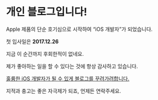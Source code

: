개인 블로그입니다!
==========

Apple 제품의 단순 호기심으로 시작하여 <q>iOS 개발자</q>가 되었습니다.

첫 입사일은 **2017.12.26**

지금 이 순간까지 후회한적이 없네요.

제가 좋아하는 일을 할 수 있다는 것에 항상 감사하고 있습니다.

<u>훌륭한 iOS 개발자가 될 수 있게 블로그를 꾸려가려합니다.</u>



지적과 충고는 좋은 자극제가 되죠, 언제든 연락주세요.
